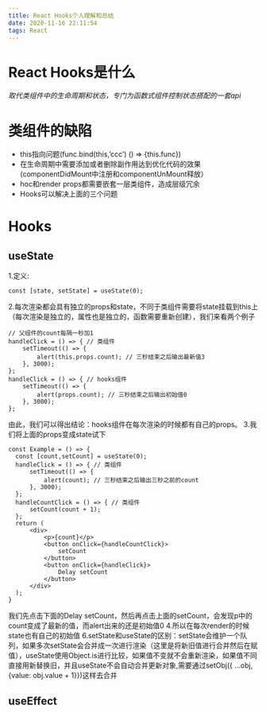 ```yaml
---
title: React Hooks个人理解和总结
date: 2020-11-16 22:11:54
tags: React
---
```

# React Hooks是什么
  *取代类组件中的生命周期和状态，专门为函数式组件控制状态搭配的一套api*
# 类组件的缺陷
  * this指向问题(func.bind(this,’ccc’)  () => {this.func})
  * 在生命周期中需要添加或者删除副作用达到优化代码的效果(componentDidMount中注册和componentUnMount释放）
  * hoc和render props都需要嵌套一层类组件，造成层级冗余
  * Hooks可以解决上面的三个问题


# Hooks
  ## useState
  1.定义: 
  ```
  const [state, setState] = useState(0);
  ```
  2.每次渲染都会具有独立的props和state，不同于类组件需要将state挂载到this上（每次渲染是独立的，属性也是独立的，函数需要重新创建），我们来看两个例子
  ```
  // 父组件的count每隔一秒加1
  handleClick = () => { // 类组件
      setTimeout(() => {
          alert(this.props.count); // 三秒结束之后输出最新值3
      }, 3000);
  };
  handleClick = () => { // hooks组件
      setTimeout(() => {
          alert(props.count); // 三秒结束之后输出初始值0
      }, 3000);
  };
  ```
  由此，我们可以得出结论：hooks组件在每次渲染的时候都有自己的props。
  3.我们将上面的props变成state试下
  ```
  const Example = () => {
    const [count,setCount] = useState(0);
    handleClick = () => { // 类组件
        setTimeout(() => {
            alert(count); // 三秒结束之后输出三秒之前的count
        }, 3000);
    };
    handleCountClick = () => { // 类组件
        setCount(count + 1);
    };
    return (
        <div>
            <p>{count}</p>
            <button onClick={handleCountClick}>
                setCount
            </button>
            <button onClick={handleClick}>
                Delay setCount
            </button>
        </div>
    );
  }
  ```
  我们先点击下面的Delay setCount，然后再点击上面的setCount，会发现p中的count变成了最新的值，而alert出来的还是初始值0
  4.所以在每次render的时候state也有自己的初始值
  6.setState和useState的区别：setState会维护一个队列，如果多次setState会合并成一次进行渲染（这里是将新旧值进行合并然后在赋值），useState使用Object.is进行比较，如果值不变就不会重新渲染，如果值不同直接用新替换旧，并且useState不会自动合并更新对象,需要通过setObj({ ...obj, {value: obj.value + 1}})这样去合并
  ## useEffect

